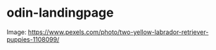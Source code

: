 # odin-landingpage

Image: https://www.pexels.com/photo/two-yellow-labrador-retriever-puppies-1108099/
